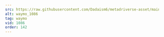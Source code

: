```yaml
---
src: https://raw.githubusercontent.com/Dadaism6/metadriverse-asset/main/script-waymo-output-newcompressed/waymo_1086.mp4
alt: waymo_1086
tag: waymo
vid: 1086
order: 142
---
```

